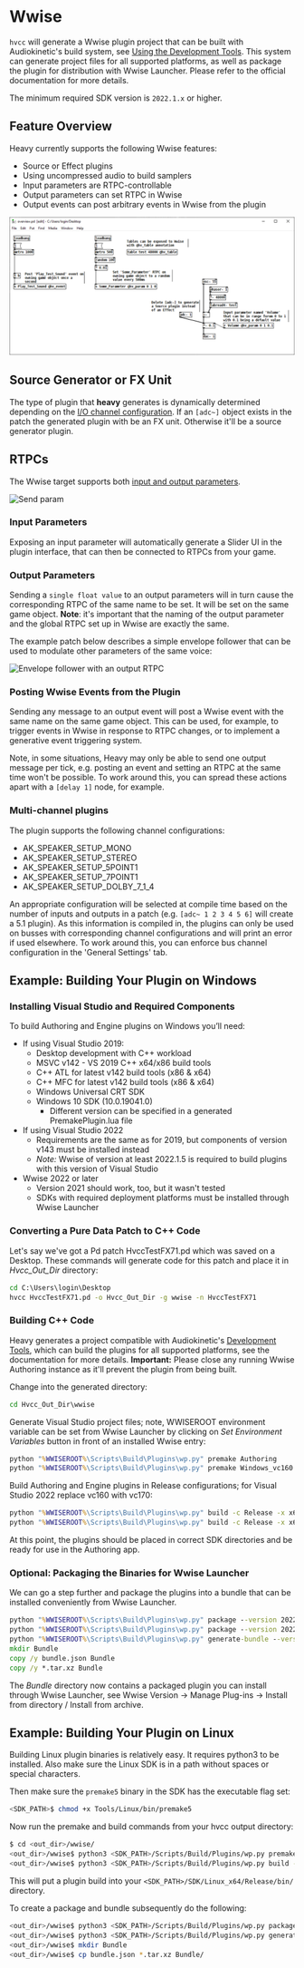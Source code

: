 # Wwise

`hvcc` will generate a Wwise plugin project that can be built with Audiokinetic's build system, see [Using the Development Tools](https://www.audiokinetic.com/en/library/edge/?source=SDK&id=effectplugin_tools.html). This system can generate project files for all supported platforms, as well as package the plugin for distribution with Wwise Launcher. Please refer to the official documentation for more details.

The minimum required SDK version is `2022.1.x` or higher.

## Feature Overview

Heavy currently supports the following Wwise features:

- Source or Effect plugins
- Using uncompressed audio to build samplers
- Input parameters are RTPC-controllable
- Output parameters can set RTPC in Wwise
- Output events can post arbitrary events in Wwise from the plugin

![Feature overview](img/docs_wwise_overview.png)

## Source Generator or FX Unit

The type of plugin that **heavy** generates is dynamically determined depending on the [I/O channel configuration](02.getting_started.md#audio-input-output). If an `[adc~]` object exists in the patch the generated plugin with be an FX unit. Otherwise it'll be a source generator plugin.

## RTPCs

The Wwise target supports both [input and output parameters](02.getting_started.md#exposing-parameters).

![Send param](img/docs_wwise_params.png)

### Input Parameters

Exposing an input parameter will automatically generate a Slider UI in the plugin interface, that can then be connected to RTPCs from your game.

### Output Parameters

Sending a `single float value` to an output parameters will in turn cause the corresponding RTPC of the same name to be set. It will be set on the same game object. **Note**: it's important that the naming of the output parameter and the global RTPC set up in Wwise are exactly the same.

The example patch below describes a simple envelope follower that can be used to modulate other parameters of the same voice:

![Envelope follower with an output RTPC](img/docs_wwise_env.png)

### Posting Wwise Events from the Plugin

Sending any message to an output event will post a Wwise event with the same name on the same game object. This can be used, for example, to trigger events in Wwise in response to RTPC changes, or to implement a generative event triggering system.

Note, in some situations, Heavy may only be able to send one output message per tick, e.g. posting an event and setting an RTPC at the same time won't be possible. To work around this, you can spread these actions apart with a `[delay 1]` node, for example.

### Multi-channel plugins

The plugin supports the following channel configurations:

- AK_SPEAKER_SETUP_MONO
- AK_SPEAKER_SETUP_STEREO
- AK_SPEAKER_SETUP_5POINT1
- AK_SPEAKER_SETUP_7POINT1
- AK_SPEAKER_SETUP_DOLBY_7_1_4

An appropriate configuration will be selected at compile time based on the number of inputs and outputs in a patch (e.g. `[adc~ 1 2 3 4 5 6]` will create a 5.1 plugin). As this information is compiled in, the plugins can only be used on busses with corresponding channel configurations and will print an error if used elsewhere. To work around this, you can enforce bus channel configuration in the 'General Settings' tab.

## Example: Building Your Plugin on Windows

### Installing Visual Studio and Required Components

To build Authoring and Engine plugins on Windows you’ll need:

- If using Visual Studio 2019:
  - Desktop development with C++ workload
  - MSVC v142 - VS 2019 C++ x64/x86 build tools
  - C++ ATL for latest v142 build tools (x86 & x64)
  - C++ MFC for latest v142 build tools (x86 & x64)
  - Windows Universal CRT SDK
  - Windows 10 SDK (10.0.19041.0)
    - Different version can be specified in a generated
      PremakePlugin.lua file
- If using Visual Studio 2022
  - Requirements are the same as for 2019, but components of version v143 must be installed instead
  - *Note:* Wwise of version at least 2022.1.5 is required to build plugins with this version of Visual Studio
- Wwise 2022 or later
  - Version 2021 should work, too, but it wasn't tested
  - SDKs with required deployment platforms must be installed through
    Wwise Launcher

### Converting a Pure Data Patch to C++ Code

Let's say we've got a Pd patch HvccTestFX71.pd which was saved on a Desktop. These commands will generate code for this patch and place it in *Hvcc_Out_Dir* directory:

```cmd
cd C:\Users\login\Desktop
hvcc HvccTestFX71.pd -o Hvcc_Out_Dir -g wwise -n HvccTestFX71
```

### Building C++ Code

Heavy generates a project compatible with Audiokinetic's [Development Tools](https://www.audiokinetic.com/en/library/edge/?source=SDK&id=effectplugin_tools.html), which can build the plugins for all supported platforms, see the documentation for more details. **Important:** Please close any running Wwise Authoring instance as it'll prevent the plugin from being built.

Change into the generated directory:

```cmd
cd Hvcc_Out_Dir\wwise
```

Generate Visual Studio project files; note, WWISEROOT environment variable can be set from Wwise Launcher by clicking on *Set Environment Variables* button in front of an installed Wwise entry:

```cmd
python "%WWISEROOT%\Scripts\Build\Plugins\wp.py" premake Authoring
python "%WWISEROOT%\Scripts\Build\Plugins\wp.py" premake Windows_vc160
```

Build Authoring and Engine plugins in Release configurations; for Visual Studio 2022 replace vc160 with vc170:

```cmd
python "%WWISEROOT%\Scripts\Build\Plugins\wp.py" build -c Release -x x64 -t vc160 Authoring
python "%WWISEROOT%\Scripts\Build\Plugins\wp.py" build -c Release -x x64 -t vc160 Windows_vc160
```

At this point, the plugins should be placed in correct SDK directories and be ready for use in the Authoring app.

### Optional: Packaging the Binaries for Wwise Launcher

We can go a step further and package the plugins into a bundle that can be installed conveniently from Wwise Launcher.

```cmd
python "%WWISEROOT%\Scripts\Build\Plugins\wp.py" package --version 2022.1.0.1 Authoring
python "%WWISEROOT%\Scripts\Build\Plugins\wp.py" package --version 2022.1.0.1 Windows_vc160
python "%WWISEROOT%\Scripts\Build\Plugins\wp.py" generate-bundle --version 2022.1.0.1
mkdir Bundle
copy /y bundle.json Bundle
copy /y *.tar.xz Bundle
```

The *Bundle* directory now contains a packaged plugin you can install through Wwise Launcher, see Wwise Version -> Manage Plug-ins -> Install from directory / Install from archive.

## Example: Building Your Plugin on Linux

Building Linux plugin binaries is relatively easy. It requires python3 to be installed.
Also make sure the Linux SDK is in a path without spaces or special characters.

Then make sure the `premake5` binary in the SDK has the executable flag set:

```bash
<SDK_PATH>$ chmod +x Tools/Linux/bin/premake5
```

Now run the premake and build commands from your hvcc output directory:

```bash
$ cd <out_dir>/wwise/
<out_dir>/wwise$ python3 <SDK_PATH>/Scripts/Build/Plugins/wp.py premake Linux
<out_dir>/wwise$ python3 <SDK_PATH>/Scripts/Build/Plugins/wp.py build -c Release -x x64 Linux
```

This will put a plugin build into your `<SDK_PATH>/SDK/Linux_x64/Release/bin/` directory.

To create a package and bundle subsequently do the following:

```bash
<out_dir>/wwise$ python3 <SDK_PATH>/Scripts/Build/Plugins/wp.py package -v <VERSION> Linux
<out_dir>/wwise$ python3 <SDK_PATH>/Scripts/Build/Plugins/wp.py generate-bundle -v <VERSION>
<out_dir>/wwise$ mkdir Bundle
<out_dir>/wwise$ cp bundle.json *.tar.xz Bundle/
```
